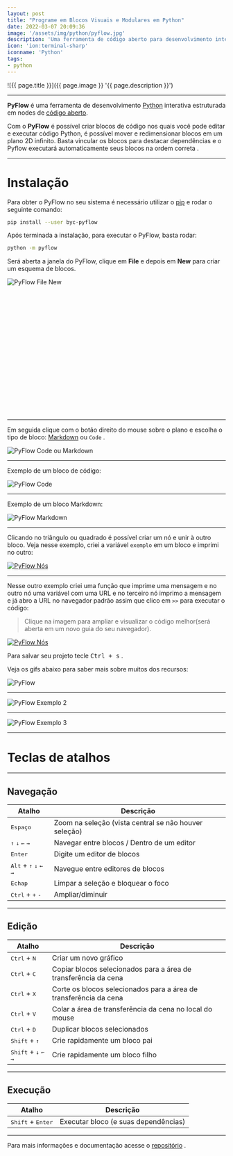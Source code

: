 ```yaml
---
layout: post
title: "Programe em Blocos Visuais e Modulares em Python"
date: 2022-03-07 20:09:36
image: '/assets/img/python/pyflow.jpg'
description: 'Uma ferramenta de código aberto para desenvolvimento interativo.'
icon: 'ion:terminal-sharp'
iconname: 'Python'
tags:
- python
---
```


![{{ page.title }}]({{ page.image }} '{{ page.description }}')

---

**PyFlow** é uma ferramenta de desenvolvimento [Python](https://terminalroot.com.br/tags#python) interativa estruturada em nodes de [código aberto](https://terminalroot.com.br/tags#opensource).

Com o **PyFlow** é possível criar blocos de código nos quais você pode editar e executar código Python, é possível mover e redimensionar blocos em um plano 2D infinito. Basta vincular os blocos para destacar dependências e o Pyflow executará automaticamente seus blocos na ordem correta .

---

# Instalação
Para obter o PyFlow no seu sistema é necessário utilizar o [pip](https://pypi.org/project/pip/) e rodar o seguinte comando:
```sh
pip install --user byc-pyflow
```

Após terminada a instalação, para executar o PyFlow, basta rodar:
```sh
python -m pyflow
```

Será aberta a janela do PyFlow, clique em **File** e depois em **New** para criar um esquema de blocos.

![PyFlow File New](/assets/img/python/pyflow-file-new.jpg) 


<!-- SQUARE - GAMES ROOT -->
<script async src="//pagead2.googlesyndication.com/pagead/js/adsbygoogle.js"></script>
<ins class="adsbygoogle"
style="display:inline-block;width:336px;height:280px"
data-ad-client="ca-pub-2838251107855362"
data-ad-slot="5351066970"></ins>
<script>
(adsbygoogle = window.adsbygoogle || []).push({});
</script>

---

Em seguida clique com o botão direito do mouse sobre o plano e escolha o tipo de bloco: [Markdown](https://terminalroot.com.br/tags#markdown) ou `Code` .

![PyFlow Code ou Markdown](/assets/img/python/pyflow-code.jpg) 

---

Exemplo de um bloco de código:

![PyFlow Code](/assets/img/python/pyflow-run-code-1.jpg) 

---

Exemplo de um bloco Markdown:

![PyFlow Markdown](/assets/img/python/pyflow-markdown.jpg) 

---

Clicando no triângulo ou quadrado é possível criar um nó e unir à outro bloco. Veja nesse exemplo, criei a variável `exemplo` em um bloco e imprimi no outro:

[![PyFlow Nós](/assets/img/python/pyflow-run-code-2.jpg)](/assets/img/python/pyflow-run-code-2.jpg) 

---

Nesse outro exemplo criei uma função que imprime uma mensagem e no outro nó uma variável com uma URL e no terceiro nó imprimo a mensagem e já abro a URL no navegador padrão assim que clico em `>>` para executar o código:
> Clique na imagem para ampliar e visualizar o código melhor(será aberta em um novo guia do seu navegador).

[![PyFlow Nós](/assets/img/python/pyflow.jpg)](/assets/img/python/pyflow.jpg) 

Para salvar seu projeto tecle <kbd>Ctrl + s</kbd> .

Veja os gifs abaixo para saber mais sobre muitos dos recursos:

![PyFlow](https://github.com/Bycelium/PyFlow/raw/dev/media/mnist_example.gif) 


<!-- RECTANGLE 2 - OnParagragraph -->
<script async src="//pagead2.googlesyndication.com/pagead/js/adsbygoogle.js"></script>
<ins class="adsbygoogle"
style="display:block; text-align:center;"
data-ad-layout="in-article"
data-ad-format="fluid"
data-ad-client="ca-pub-2838251107855362"
data-ad-slot="8549252987"></ins>
<script>
(adsbygoogle = window.adsbygoogle || []).push({});
</script>

---

![PyFlow Exemplo 2](https://github.com/Bycelium/PyFlow/raw/dev/media/block_example.gif)

---

![PyFlow Exemplo 3](https://github.com/Bycelium/PyFlow/raw/dev/media/resize_example.gif)

---

# Teclas de atalhos

---

## Navegação

| Atalho | Descrição |
|---|---|
| <kbd>Espaço</kbd> | Zoom na seleção (vista central se não houver seleção) |
| <kbd>↑</kbd> <kbd>↓</kbd> <kbd>←</kbd> <kbd>→</kbd> | Navegar entre blocos / Dentro de um editor |
| <kbd>Enter</kbd> | Digite um editor de blocos |
| <kbd>Alt</kbd> + <kbd>↑</kbd> <kbd>↓</kbd> <kbd>←</kbd> <kbd>→</kbd> | Navegue entre editores de blocos |
| <kbd>Echap</kbd> | Limpar a seleção e bloquear o foco |
| <kbd>Ctrl</kbd> + <kbd>+</kbd> <kbd>-</kbd> | Ampliar/diminuir |

---

## Edição

| Atalho | Descrição |
|---|---|
| <kbd>Ctrl</kbd> + <kbd>N</kbd> | Criar um novo gráfico |
| <kbd>Ctrl</kbd> + <kbd>C</kbd> | Copiar blocos selecionados para a área de transferência da cena |
| <kbd>Ctrl</kbd> + <kbd>X</kbd> | Corte os blocos selecionados para a área de transferência da cena |
| <kbd>Ctrl</kbd> + <kbd>V</kbd> | Colar a área de transferência da cena no local do mouse |
| <kbd>Ctrl</kbd> + <kbd>D</kbd> | Duplicar blocos selecionados |
| <kbd>Shift</kbd> + <kbd>↑</kbd> | Crie rapidamente um bloco pai |
| <kbd>Shift</kbd> + <kbd>↓</kbd> <kbd>←</kbd> <kbd>→</kbd> | Crie rapidamente um bloco filho |

---

## Execução

| Atalho | Descrição |
|---|---|
| <kbd>Shift</kbd> + <kbd>Enter</kbd> | Executar bloco (e suas dependências) |

---

Para mais informações e documentação acesse o [repositório](https://github.com/Bycelium/PyFlow) .



